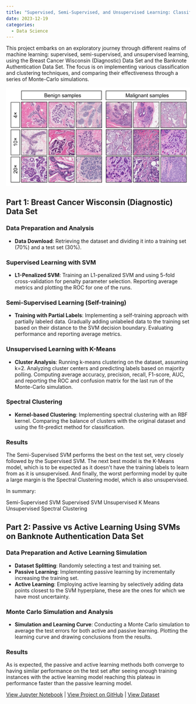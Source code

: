 ```yaml
---
title: "Supervised, Semi-Supervised, and Unsupervised Learning: Classification on Breast Cancer data"
date: 2023-12-19
categories:
  - Data Science
---
```


This project embarks on an exploratory journey through different realms of machine learning: supervised, semi-supervised, and unsupervised learning, using the Breast Cancer Wisconsin (Diagnostic) Data Set and the Banknote Authentication Data Set. The focus is on implementing various classification and clustering techniques, and comparing their effectiveness through a series of Monte-Carlo simulations.

![Alt text for image](/assets/images/breast-cancer.png)

<!--more-->

## Part 1: Breast Cancer Wisconsin (Diagnostic) Data Set
### Data Preparation and Analysis
- **Data Download**: Retrieving the dataset and dividing it into a training set (70%) and a test set (30%).

### Supervised Learning with SVM
- **L1-Penalized SVM**: Training an L1-penalized SVM and using 5-fold cross-validation for penalty parameter selection. Reporting average metrics and plotting the ROC for one of the runs.

### Semi-Supervised Learning (Self-training)
- **Training with Partial Labels**: Implementing a self-training approach with partially labeled data. Gradually adding unlabeled data to the training set based on their distance to the SVM decision boundary. Evaluating performance and reporting average metrics.

### Unsupervised Learning with K-Means
- **Cluster Analysis**: Running k-means clustering on the dataset, assuming k=2. Analyzing cluster centers and predicting labels based on majority polling. Computing average accuracy, precision, recall, F1-score, AUC, and reporting the ROC and confusion matrix for the last run of the Monte-Carlo simulation.

### Spectral Clustering
- **Kernel-based Clustering**: Implementing spectral clustering with an RBF kernel. Comparing the balance of clusters with the original dataset and using the fit-predict method for classification.

### Results

The Semi-Supervised SVM performs the best on the test set, very closely followed by the Supervised SVM. The next best model is the K-Means model, which is to be expected as it doesn't have the training labels to learn from as it is unsupervised. And finally, the worst performing model by quite a large margin is the Spectral Clustering model, which is also unsupervised.

In summary:

Semi-Supervised SVM
Supervised SVM
Unsupervised K Means
Unsupervised Spectral Clustering

## Part 2: Passive vs Active Learning Using SVMs on Banknote Authentication Data Set
### Data Preparation and Active Learning Simulation
- **Dataset Splitting**: Randomly selecting a test and training set.
- **Passive Learning**: Implementing passive learning by incrementally increasing the training set.
- **Active Learning**: Employing active learning by selectively adding data points closest to the SVM hyperplane, these are the ones for which we have most uncertainty.

### Monte Carlo Simulation and Analysis
- **Simulation and Learning Curve**: Conducting a Monte Carlo simulation to average the test errors for both active and passive learning. Plotting the learning curve and drawing conclusions from the results.

### Results

As is expected, the passive and active learning methods both converge to having similar performance on the test set after seeing enough training instances with the active learning model reaching this plateau in performance faster than the passive learning model.

[View Jupyter Notebook](https://nbviewer.org/github/Payapulli/Payapulli.github.io/blob/main/jupyter-notebooks/breast-cancer-SVM-KMeans.ipynb) | 
[View Project on GitHub](https://github.com/Payapulli/breast-cancer-classification) |
[View Dataset](https://archive.ics.uci.edu/ml/datasets/Breast+Cancer+Wisconsin+%28Diagnostic%29)